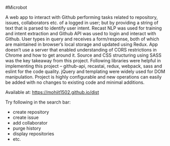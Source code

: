 #Microbot

A web app to interact with Github performing tasks related to repository, issues, collaborators etc. of a logged in user; but by providing a string of text that is parsed to identify user intent. Recast NLP was used for training and intent extraction and Github API was used to login and interact with Github. User types in query and receives a form/response, both of which are maintained in browser’s local storage and updated using Redux. App doesn’t use a server that enabled understanding of CORS restrictions in Chrome and how to get around it. Source and CSS structuring using SASS was the key takeaway from this project. Following libraries were helpful in implementing this project – github-api, recastai, redux, webpack, sass and eslint for the code quality. jQuery and templating were widely used for DOM manipulation. Project is highly configurable and new operations can easily be added with no changes to existing code and minimal additions.

Available at: https://mohiit1502.github.io/dist

Try following in the search bar:

- create repository
- create issue
- add collaborator
- purge history
- display repositories
- etc.
